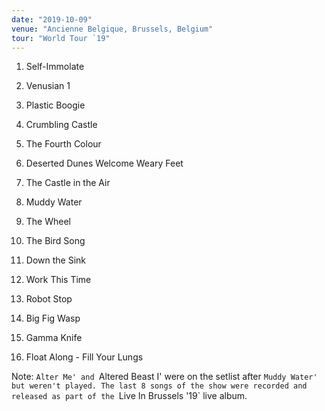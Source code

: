 ```yaml
---
date: "2019-10-09"
venue: "Ancienne Belgique, Brussels, Belgium"
tour: "World Tour `19"
---
```



 1. Self-Immolate

 2. Venusian 1

 3. Plastic Boogie

 4. Crumbling Castle

 5. The Fourth Colour

 6. Deserted Dunes Welcome Weary Feet

 7. The Castle in the Air

 8. Muddy Water

 9. The Wheel

10. The Bird Song

11. Down the Sink

12. Work This Time

13. Robot Stop

14. Big Fig Wasp

15. Gamma Knife

16. Float Along - Fill Your Lungs


Note: `Alter Me' and `Altered Beast I' were on the setlist after `Muddy
Water' but weren't played. The last 8 songs of the show were recorded
and released as part of the `Live In Brussels '19` live album.

